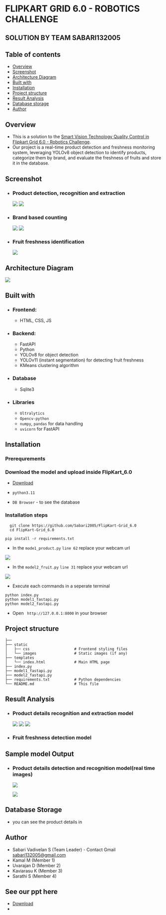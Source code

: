 # FLIPKART GRID 6.0 - ROBOTICS CHALLENGE
## SOLUTION BY TEAM SABARI132005



## Table of contents

- [Overview](#overview)
- [Screenshot](#screenshot)
- [Architecture Diagram](#my-process)
- [Built with](#built-with)
- [Installation](#installation)
- [Project structure](#structure)
- [Result Analysis](#resultanalysis)
- [Database storage](#database)
- [Author](#author)


## Overview
- This is a solution to the [Smart Vision Technology Quality Control in Flipkart Grid 6.0 - Robotics Challenge](https://unstop.com/hackathons/flipkart-grid-60-robotics-challenge-flipkart-grid-60-flipkart-1024253). 
- Our project is a real-time product detection and freshness monitoring system, leveraging YOLOv8 object detection to identify products, categorize them by brand, and evaluate the freshness of fruits and store it in the database.


## Screenshot
- ### Product detection, recognition and extraction
  <img  src="./assets/image1.jpg">
  <img src="./assets/image2.jpg">

- ### Brand based counting
  <img src="./assets/count1.jpg">
  <img src="./assets/count2.jpg">

- ### Fruit freshness identification
  <img src="./assets/output.jpg">
## Architecture Diagram

![](assets/architecture.jpg)

## Built with

- ### Frontend:
  - HTML, CSS, JS

- ### Backend:
  - FastAPI
  - Python
  - YOLOv8 for object detection
  - YOLOv11 (instant segmentation) for detecting fruit freshness
  - KMeans clustering algorithm
- ### Database
  - Sqlite3
- ### Libraries
  - `Ultralytics`
  - `Opencv-python`
  - `numpy`, `pandas` for data handling
  - `uvicorn` for FastAPI

## Installation

### Prerequrements
### Download the model and upload inside FlipKart_6.0
  - [Download](https://drive.google.com/file/d/1r2YWdnmE_Z7NA7dUX96Cw7Ie8TmvcU-x/view?usp=drive_link)
  

  - `python3.11`
  - `DB Browser` - to see the database

### Installation steps

  ```
    git clone https://github.com/Sabari2005/FlipKart-Grid_6.0
    cd FlipKart-Grid_6.0
  ```
  ```
  pip install -r requirements.txt
  ```
  - In the `mode1_product.py`  `line 62` replace your webcam url

![](assets/url1.png)

  - In the `model2_fruit.py` `line 31` replace your webcam url

 ![](assets/url2.png) 


  - Execute each commands in a seperate terminal
  ```
  python index.py
  python model1_fastapi.py
  python model2_fastapi.py
  ```
  - Open ` http://127.0.0.1:8000` in your browser

## Project structure

```
├──          
├── static
│   ├── css                    # Frontend styling files
│   └── images                 # Static images (if any)
├── templates
│   └── index.html             # Main HTML page
├── index.py   
├── model1_fastapi.py          
├── model2_fastapi.py                 
├── requirements.txt           # Python dependencies
└── README.md                  # This file
```
## Result Analysis

- ### Product details recognition and extraction model
    ![](assets/detection.png) 
    ![](assets/product_model.png) 
    ![](assets/results.png) 
- ### Fruit freshness detection model


## Sample model Output
- ### Product details detection and recognition model(real time images)
  ![](assets/real-time.png) 

  ![](assets/real-time2.png) 

## Database Storage

- you can see the product details in 
## Author

- Sabari Vadivelan S (Team Leader) - Contact Gmail [sabari132005@gmail.com]()
- Kamal M (Member 1)
- Uvarajan D (Member 2)
- Kaviarasu K (Member 3)
- Sarathi S (Member 4)


## See our ppt here

- [Download](https://docs.google.com/presentation/d/13D5QP3yGv6fAD_d8x2nDoX0ZLpIVwJJX/edit?usp=drive_link&ouid=108471139347338857018&rtpof=true&sd=true)
- 
